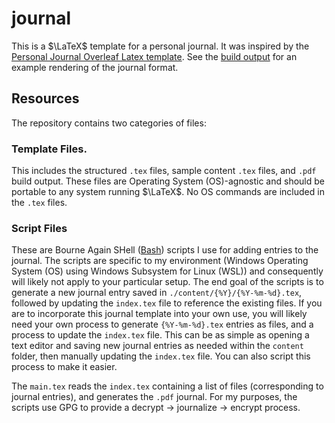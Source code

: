 # journal
This is a $\LaTeX$ template for a personal journal. It was inspired by the [Personal Journal Overleaf Latex template](https://www.overleaf.com/latex/templates/personal-journal-template/cnhkpjpfkrdn). See the [build output](build/main.pdf) for an example rendering of the journal format.

## Resources
The repository contains two categories of files:

### Template Files.
This includes the structured `.tex` files, sample content `.tex` files, and `.pdf` build output. These files are Operating System (OS)-agnostic and should be portable to any system running $\LaTeX$. No OS commands are included in the `.tex` files.

### Script Files
These are Bourne Again SHell ([Bash](https://www.gnu.org/software/bash/)) scripts I use for adding entries to the journal. The scripts are specific to my environment (Windows Operating System (OS) using Windows Subsystem for Linux (WSL)) and consequently will likely not apply to your particular setup. The end goal of the scripts is to generate a new journal entry saved in `./content/{%Y}/{%Y-%m-%d}.tex`, followed by updating the `index.tex` file to reference the existing files.  If you are to incorporate this journal template into your own use, you will likely need your own process to generate `{%Y-%m-%d}.tex` entries as files, and a process to update the `index.tex` file. This can be as simple as opening a text editor and saving new journal entries as needed within the `content` folder, then manually updating the `index.tex` file. You can also script this process to make it easier.

The `main.tex` reads the `index.tex` containing a list of files (corresponding to journal entries), and generates the `.pdf` journal. For my purposes, the scripts use GPG to provide a decrypt -> journalize  -> encrypt process.
